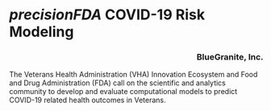 # _precisionFDA_ COVID-19 Risk Modeling

<h3 align="right">BlueGranite, Inc.</h3>

The Veterans Health Administration (VHA) Innovation Ecosystem and Food and Drug Administration (FDA) call on the scientific and analytics community to develop and evaluate computational models to predict COVID-19 related health outcomes in Veterans. 
